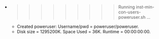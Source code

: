 * >>>>>>>>> Running inst-min-con-users-poweruser.sh ...
  * Created poweruser: Username/pwd = poweruser/poweruser.
  * Disk size = 1295200K. Space Used = 36K. Runtime = 00:00:00:00.

